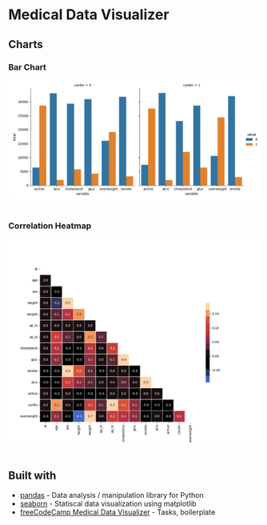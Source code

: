 # Medical Data Visualizer

## Charts
<div>
  <h3>Bar Chart</h3>
  <img src="./catplot.png" width="700" alt="categorical bar plot">
</div>
<br/>
<div>
  <h3>Correlation Heatmap</h3>
  <img src="./heatmap.png" width="700" alt="correlation heatmap">
</div>
<br/>

## Built with
- [pandas](https://github.com/pandas-dev/pandas) - Data analysis / manipulation library for Python
- [seaborn](https://github.com/seaborn/seaborn) - Statiscal data visualization using matplotlib
- [freeCodeCamp Medical Data Visualizer](https://github.com/freeCodeCamp/boilerplate-medical-data-visualizer) - Tasks, boilerplate

